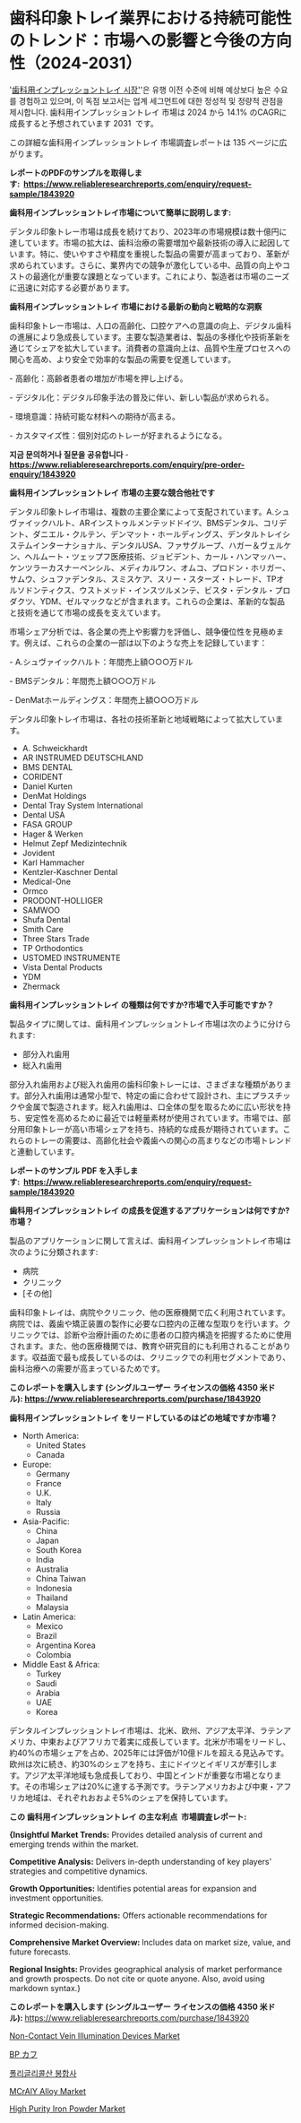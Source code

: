 <p><h1>歯科印象トレイ業界における持続可能性のトレンド：市場への影響と今後の方向性（2024-2031）</h1></p><p>'<a href="https://www.reliableresearchreports.com/dental-impression-trays-r1843920?utm_campaign=107&utm_medium=36&utm_source=Github&utm_content=ia&utm_term=09112024&utm_id=dental-impression-trays">歯科用インプレッショントレイ 시장'</a>'은 유행 이전 수준에 비해 예상보다 높은 수요를 경험하고 있으며, 이 독점 보고서는 업계 세그먼트에 대한 정성적 및 정량적 관점을 제시합니다. 歯科用インプレッショントレイ 市場は 2024 から 14.1% のCAGRに成長すると予想されています 2031&nbsp; です。</p>
<p>この詳細な歯科用インプレッショントレイ 市場調査レポートは 135 ページに広がります。</p>
<p><strong>レポートのPDFのサンプルを取得します</strong><strong>:&nbsp;&nbsp;<a href="https://www.reliableresearchreports.com/enquiry/request-sample/1843920?utm_campaign=107&utm_medium=36&utm_source=Github&utm_content=ia&utm_term=09112024&utm_id=dental-impression-trays">https://www.reliableresearchreports.com/enquiry/request-sample/1843920</a></strong></p>
<p><strong>歯科用インプレッショントレイ市場について簡単に説明します:</strong></p>
<p><p>デンタル印象トレー市場は成長を続けており、2023年の市場規模は数十億円に達しています。市場の拡大は、歯科治療の需要増加や最新技術の導入に起因しています。特に、使いやすさや精度を重視した製品の需要が高まっており、革新が求められています。さらに、業界内での競争が激化している中、品質の向上やコストの最適化が重要な課題となっています。これにより、製造者は市場のニーズに迅速に対応する必要があります。</p></p>
<p><strong>歯科用インプレッショントレイ 市場における最新の動向と戦略的な洞察</strong></p>
<p><p>歯科印象トレー市場は、人口の高齢化、口腔ケアへの意識の向上、デジタル歯科の進展により急成長しています。主要な製造業者は、製品の多様化や技術革新を通じてシェアを拡大しています。消費者の意識向上は、品質や生産プロセスへの関心を高め、より安全で効率的な製品の需要を促進しています。</p><p>- 高齢化：高齢者患者の増加が市場を押し上げる。</p><p>- デジタル化：デジタル印象手法の普及に伴い、新しい製品が求められる。</p><p>- 環境意識：持続可能な材料への期待が高まる。</p><p>- カスタマイズ性：個別対応のトレーが好まれるようになる。</p></p>
<p><strong>지금 문의하거나 질문을 공유합니다</strong><strong>&nbsp;</strong>-<strong><a href="https://www.reliableresearchreports.com/enquiry/pre-order-enquiry/1843920?utm_campaign=107&utm_medium=36&utm_source=Github&utm_content=ia&utm_term=09112024&utm_id=dental-impression-trays">https://www.reliableresearchreports.com/enquiry/pre-order-enquiry/1843920</a></strong></p>
<p><strong>歯科用インプレッショントレイ 市場の主要な競合他社です</strong></p>
<p><p>デンタル印象トレイ市場は、複数の主要企業によって支配されています。A.シュヴァイックハルト、ARインストゥルメンテッドドイツ、BMSデンタル、コリデント、ダニエル・クルテン、デンマット・ホールディングス、デンタルトレイシステムインターナショナル、デンタルUSA、ファサグループ、ハガー＆ヴェルケン、ヘルムート・ツェップフ医療技術、ジョビデント、カール・ハンマッハー、ケンツラーカスナーペンシル、メディカルワン、オムコ、プロドン・ホリガー、サムウ、シュファデンタル、スミスケア、スリー・スターズ・トレード、TPオルソドンティクス、ウストメッド・インスツルメンテ、ビスタ・デンタル・プロダクツ、YDM、ゼルマックなどが含まれます。これらの企業は、革新的な製品と技術を通じて市場の成長を支えています。</p><p>市場シェア分析では、各企業の売上や影響力を評価し、競争優位性を見極めます。例えば、これらの企業の一部は以下のような売上を記録しています：</p><p>- A.シュヴァイックハルト：年間売上額○○○万ドル</p><p>- BMSデンタル：年間売上額○○○万ドル</p><p>- DenMatホールディングス：年間売上額○○○万ドル</p><p>デンタル印象トレイ市場は、各社の技術革新と地域戦略によって拡大しています。</p></p>
<p><ul><li>A. Schweickhardt</li><li>AR INSTRUMED DEUTSCHLAND</li><li>BMS DENTAL</li><li>CORIDENT</li><li>Daniel Kurten</li><li>DenMat Holdings</li><li>Dental Tray System International</li><li>Dental USA</li><li>FASA GROUP</li><li>Hager & Werken</li><li>Helmut Zepf Medizintechnik</li><li>Jovident</li><li>Karl Hammacher</li><li>Kentzler-Kaschner Dental</li><li>Medical-One</li><li>Ormco</li><li>PRODONT-HOLLIGER</li><li>SAMWOO</li><li>Shufa Dental</li><li>Smith Care</li><li>Three Stars Trade</li><li>TP Orthodontics</li><li>USTOMED INSTRUMENTE</li><li>Vista Dental Products</li><li>YDM</li><li>Zhermack</li></ul></p>
<p><strong>歯科用インプレッショントレイ の種類は何ですか?市場で入手可能ですか？</strong></p>
<p>製品タイプに関しては、歯科用インプレッショントレイ市場は次のように分けられます:</p>
<p><ul><li>部分入れ歯用</li><li>総入れ歯用</li></ul></p>
<p><p>部分入れ歯用および総入れ歯用の歯科印象トレーには、さまざまな種類があります。部分入れ歯用は通常小型で、特定の歯に合わせて設計され、主にプラスチックや金属で製造されます。総入れ歯用は、口全体の型を取るために広い形状を持ち、安定性を高めるために最近では軽量素材が使用されています。市場では、部分用印象トレーが高い市場シェアを持ち、持続的な成長が期待されています。これらのトレーの需要は、高齢化社会や義歯への関心の高まりなどの市場トレンドと連動しています。</p></p>
<p><strong>レポートのサンプル PDF を入手します:&nbsp;</strong><strong>&nbsp;<a href="https://www.reliableresearchreports.com/enquiry/request-sample/1843920?utm_campaign=107&utm_medium=36&utm_source=Github&utm_content=ia&utm_term=09112024&utm_id=dental-impression-trays">https://www.reliableresearchreports.com/enquiry/request-sample/1843920</a></strong></p>
<p><strong>歯科用インプレッショントレイ の成長を促進するアプリケーションは何ですか?市場？</strong></p>
<p>製品のアプリケーションに関して言えば、歯科用インプレッショントレイ市場は次のように分類されます:</p>
<p><ul><li>病院</li><li>クリニック</li><li>[その他]</li></ul></p>
<p><p>歯科印象トレイは、病院やクリニック、他の医療機関で広く利用されています。病院では、義歯や矯正装置の製作に必要な口腔内の正確な型取りを行います。クリニックでは、診断や治療計画のために患者の口腔内構造を把握するために使用されます。また、他の医療機関では、教育や研究目的にも利用されることがあります。収益面で最も成長しているのは、クリニックでの利用セグメントであり、歯科治療への需要が高まっているためです。</p></p>
<p><strong>このレポートを購入します (シングルユーザー ライセンスの価格 4350 米ドル):</strong><strong>&nbsp;<a href="https://www.reliableresearchreports.com/purchase/1843920?utm_campaign=107&utm_medium=36&utm_source=Github&utm_content=ia&utm_term=09112024&utm_id=dental-impression-trays">https://www.reliableresearchreports.com/purchase/1843920</a></strong></p>
<p><strong>歯科用インプレッショントレイ をリードしているのはどの地域ですか市場？</strong></p>
<p><ul>
    <li>
        North America:
        <ul>
            <li>United States</li>
            <li>Canada</li>
        </ul>
    </li>
    <li>
        Europe:
        <ul>
            <li>Germany</li>
            <li>France</li>
            <li>U.K.</li>
            <li>Italy</li>
            <li>Russia</li>
        </ul>
    </li>
    <li>
        Asia-Pacific:
        <ul>
            <li>China</li>
            <li>Japan</li>
            <li>South Korea</li>
            <li>India</li>
            <li>Australia</li>
            <li>China Taiwan</li>
            <li>Indonesia</li>
            <li>Thailand</li>
            <li>Malaysia</li>
        </ul>
    </li>
    <li>
        Latin America:
        <ul>
            <li>Mexico</li>
            <li>Brazil</li>
            <li>Argentina Korea</li>
            <li>Colombia</li>
        </ul>
    </li>
    <li>
        Middle East & Africa:
        <ul>
            <li>Turkey</li>
            <li>Saudi</li>
            <li>Arabia</li>
            <li>UAE</li>
            <li>Korea</li>
        </ul>
    </li>
    </ul></p>
<p><p>デンタルインプレッショントレイ市場は、北米、欧州、アジア太平洋、ラテンアメリカ、中東およびアフリカで着実に成長しています。北米が市場をリードし、約40%の市場シェアを占め、2025年には評価が10億ドルを超える見込みです。欧州は次に続き、約30%のシェアを持ち、主にドイツとイギリスが牽引します。アジア太平洋地域も急成長しており、中国とインドが重要な市場となります。その市場シェアは20%に達する予測です。ラテンアメリカおよび中東・アフリカ地域は、それぞれおおよそ5%のシェアを保持しています。</p></p>
<p><strong>この 歯科用インプレッショントレイ の主な利点&nbsp; 市場調査レポート:</strong></p>
<p><strong>{Insightful Market Trends:</strong> Provides detailed analysis of current and emerging trends within the market.</p>
<p><strong>Competitive Analysis:</strong> Delivers in-depth understanding of key players' strategies and competitive dynamics.</p>
<p><strong>Growth Opportunities:</strong> Identifies potential areas for expansion and investment opportunities.</p>
<p><strong>Strategic Recommendations:</strong> Offers actionable recommendations for informed decision-making.</p>
<p><strong>Comprehensive Market Overview: </strong>Includes data on market size, value, and future forecasts.</p>
<p><strong>Regional Insights: </strong>Provides geographical analysis of market performance and growth prospects. Do not cite or quote anyone. Also, avoid using markdown syntax.}</p>
<p><strong>このレポートを購入します (シングルユーザー ライセンスの価格 4350 米ドル):&nbsp;</strong><a href="https://www.reliableresearchreports.com/purchase/1843920?utm_campaign=107&utm_medium=36&utm_source=Github&utm_content=ia&utm_term=09112024&utm_id=dental-impression-trays">https://www.reliableresearchreports.com/purchase/1843920</a></p>
<p><p><a href="https://issuu.com/reportprime-2/docs/non-contact-vein-illumination-devic_e1d7516af4e3dc?utm_campaign=107&utm_medium=36&utm_source=Github&utm_content=ia&utm_term=09112024&utm_id=dental-impression-trays">Non-Contact Vein Illumination Devices Market</a></p><p><a href="https://github.com/mohamedbakry57/Market-Research-Report-List-6/blob/main/746938922612.md?utm_campaign=107&utm_medium=36&utm_source=Github&utm_content=ia&utm_term=09112024&utm_id=dental-impression-trays">BP カフ</a></p><p><a href="https://github.com/laholand/Market-Research-Report-List-6/blob/main/860446622815.md?utm_campaign=107&utm_medium=36&utm_source=Github&utm_content=ia&utm_term=09112024&utm_id=dental-impression-trays">폴리글리콜산 봉합사</a></p><p><a href="https://github.com/tacitam515l/Market-Research-Report-List-1/blob/main/mcraly-alloy-market.md?utm_campaign=107&utm_medium=36&utm_source=Github&utm_content=ia&utm_term=09112024&utm_id=dental-impression-trays">MCrAlY Alloy Market</a></p><p><a href="https://github.com/JamesCox407/Market-Research-Report-List-1/blob/main/high-purity-iron-powder-market.md?utm_campaign=107&utm_medium=36&utm_source=Github&utm_content=ia&utm_term=09112024&utm_id=dental-impression-trays">High Purity Iron Powder Market</a></p></p>
<p>&nbsp;</p>